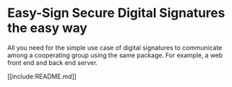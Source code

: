 # Easy-Sign Secure Digital Signatures the easy way

All you need for the simple use case of digital signatures to communicate among a cooperating
group using the same package. For example, a web front end and back end server.


[[include:README.md]]
